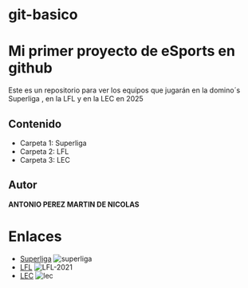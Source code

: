 # git-basico

# Mi primer proyecto de eSports en github
Este es un repositorio para ver los equipos que jugarán en la domino´s Superliga , en la LFL y en la LEC en 2025

## Contenido
- Carpeta 1: Superliga
- Carpeta 2: LFL
- Carpeta 3: LEC

## Autor
**ANTONIO PEREZ MARTIN DE NICOLAS**

# Enlaces
- [Superliga](https://superliga.lvp.global/)
![superliga](https://github.com/user-attachments/assets/bd676d00-0609-408d-8a78-b6c5dca3b070)
- [LFL](https://www.lollfl.com/)
![LFL-2021](https://github.com/user-attachments/assets/e158b2ef-aac0-4969-8374-0991a857f306)
- [LEC](https://lolesports.com/standings/lec)
![lec](https://github.com/user-attachments/assets/34817883-c436-48f0-bf19-127cfd606d02)


